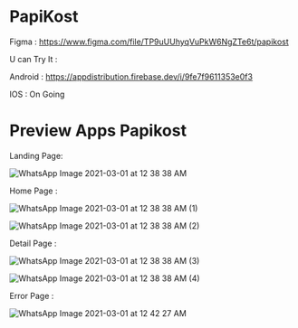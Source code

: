 # PapiKost

Figma : https://www.figma.com/file/TP9uUUhyqVuPkW6NgZTe6t/papikost

U can Try It :

Android : https://appdistribution.firebase.dev/i/9fe7f9611353e0f3

IOS     : On Going


# Preview Apps Papikost

Landing Page:

![WhatsApp Image 2021-03-01 at 12 38 38 AM](https://user-images.githubusercontent.com/49190810/109427814-b8a37c80-7a26-11eb-8269-b7ff43c525d3.jpeg)

Home Page :

![WhatsApp Image 2021-03-01 at 12 38 38 AM (1)](https://user-images.githubusercontent.com/49190810/109427818-bc370380-7a26-11eb-8daa-acfde8428ca3.jpeg)

![WhatsApp Image 2021-03-01 at 12 38 38 AM (2)](https://user-images.githubusercontent.com/49190810/109427830-c0fbb780-7a26-11eb-9bad-a7dc45524f6a.jpeg)

Detail Page :

![WhatsApp Image 2021-03-01 at 12 38 38 AM (3)](https://user-images.githubusercontent.com/49190810/109427835-c48f3e80-7a26-11eb-9c71-b148013174e8.jpeg)

![WhatsApp Image 2021-03-01 at 12 38 38 AM (4)](https://user-images.githubusercontent.com/49190810/109427844-c8bb5c00-7a26-11eb-89ef-b3185e845eec.jpeg)

Error Page :

![WhatsApp Image 2021-03-01 at 12 42 27 AM](https://user-images.githubusercontent.com/49190810/109427913-1a63e680-7a27-11eb-89fc-79ee39bad48c.jpeg)
